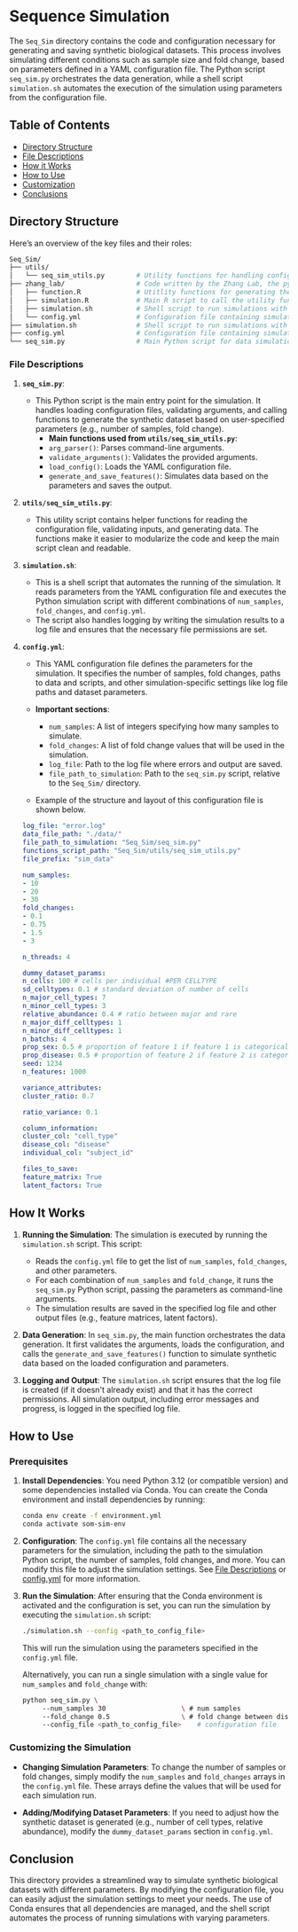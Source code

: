 # **Sequence Simulation**

The `Seq_Sim` directory contains the code and configuration necessary for generating and saving synthetic biological datasets. This process involves simulating different conditions such as sample size and fold change, based on parameters defined in a YAML configuration file. The Python script `seq_sim.py` orchestrates the data generation, while a shell script `simulation.sh` automates the execution of the simulation using parameters from the configuration file.

## **Table of Contents**
- [Directory Structure](#directory-structure)
- [File Descriptions](#file-descriptions)
- [How it Works](#how-it-works)
- [How to Use](#how-to-use)
- [Customization](#customizing-the-simulation)
- [Conclusions](#conclusion)


## Directory Structure

Here’s an overview of the key files and their roles:

``` bash
Seq_Sim/
├── utils/
│   └── seq_sim_utils.py        # Utility functions for handling configuration, validation, and feature generation
├── zhang_lab/                  # Code written by the Zhang Lab, the python files in this parent directory were modified from these scripts
│   ├── function.R              # Utitlity functions for generating the single cell sequencing
│   ├── simulation.R            # Main R script to call the utility function and create the sequencing datasets and figures
│   ├── simulation.sh           # Shell script to run simulations with various parameters
│   └── config.yml              # Configuration file containing simulation parameters
├── simulation.sh               # Shell script to run simulations with various parameters
├── config.yml                  # Configuration file containing simulation parameters
└── seq_sim.py                  # Main Python script for data simulation
```

### File Descriptions

1. **`seq_sim.py`**:
   - This Python script is the main entry point for the simulation. It handles loading configuration files, validating arguments, and calling functions to generate the synthetic dataset based on user-specified parameters (e.g., number of samples, fold change).
     - **Main functions used from `utils/seq_sim_utils.py`**:
     - `arg_parser()`: Parses command-line arguments.
     - `validate_arguments()`: Validates the provided arguments.
     - `load_config()`: Loads the YAML configuration file.
     - `generate_and_save_features()`: Simulates data based on the parameters and saves the output.

2. **`utils/seq_sim_utils.py`**:
   - This utility script contains helper functions for reading the configuration file, validating inputs, and generating data. The functions make it easier to modularize the code and keep the main script clean and readable.

3. **`simulation.sh`**:
   - This is a shell script that automates the running of the simulation. It reads parameters from the YAML configuration file and executes the Python simulation script with different combinations of `num_samples`, `fold_changes`, and `config.yml`.
   - The script also handles logging by writing the simulation results to a log file and ensures that the necessary file permissions are set.

4. **`config.yml`**:
   - This YAML configuration file defines the parameters for the simulation. It specifies the number of samples, fold changes, paths to data and scripts, and other simulation-specific settings like log file paths and dataset parameters.
   - **Important sections**:
     - `num_samples`: A list of integers specifying how many samples to simulate.
     - `fold_changes`: A list of fold change values that will be used in the simulation.
     - `log_file`: Path to the log file where errors and output are saved.
     - `file_path_to_simulation`: Path to the `seq_sim.py` script, relative to the `Seq_Sim/` directory.

   - Example of the structure and layout of this configuration file is shown below. 
   ``` yaml
   log_file: "error.log"
   data_file_path: "./data/"
   file_path_to_simulation: "Seq_Sim/seq_sim.py"
   functions_script_path: "Seq_Sim/utils/seq_sim_utils.py"
   file_prefix: "sim_data"

   num_samples:
   - 10
   - 20
   - 30
   fold_changes:
   - 0.1
   - 0.75
   - 1.5
   - 3

   n_threads: 4

   dummy_dataset_params:
   n_cells: 100 # cells per individual #PER CELLTYPE
   sd_celltypes: 0.1 # standard deviation of number of cells
   n_major_cell_types: 7
   n_minor_cell_types: 3
   relative_abundance: 0.4 # ratio between major and rare
   n_major_diff_celltypes: 1
   n_minor_diff_celltypes: 1
   n_batchs: 4
   prop_sex: 0.5 # proportion of feature 1 if feature 1 is categorical variable
   prop_disease: 0.5 # proportion of feature 2 if feature 2 is categorical variable
   seed: 1234
   n_features: 1000

   variance_attributes: 
   cluster_ratio: 0.7

   ratio_variance: 0.1

   column_information:
   cluster_col: "cell_type"
   disease_col: "disease"
   individual_col: "subject_id"

   files_to_save:
   feature_matrix: True
   latent_factors: True
   ```

## How It Works

1. **Running the Simulation**:
   The simulation is executed by running the `simulation.sh` script. This script:
   - Reads the `config.yml` file to get the list of `num_samples`, `fold_changes`, and other parameters.
   - For each combination of `num_samples` and `fold_change`, it runs the `seq_sim.py` Python script, passing the parameters as command-line arguments.
   - The simulation results are saved in the specified log file and other output files (e.g., feature matrices, latent factors).

2. **Data Generation**:
   In `seq_sim.py`, the main function orchestrates the data generation. It first validates the arguments, loads the configuration, and calls the `generate_and_save_features()` function to simulate synthetic data based on the loaded configuration and parameters.

3. **Logging and Output**:
   The `simulation.sh` script ensures that the log file is created (if it doesn't already exist) and that it has the correct permissions. All simulation output, including error messages and progress, is logged in the specified log file.

## How to Use

### Prerequisites

1. **Install Dependencies**:
   You need Python 3.12 (or compatible version) and some dependencies installed via Conda. You can create the Conda environment and install dependencies by running:

   ```bash
   conda env create -f environment.yml
   conda activate som-sim-env
   ```

2. **Configuration**:
   The `config.yml` file contains all the necessary parameters for the simulation, including the path to the simulation Python script, the number of samples, fold changes, and more. You can modify this file to adjust the simulation settings. See [File Descriptions](#file-descriptions) or [config.yml](config.yml) for more information. 

3. **Run the Simulation**:
   After ensuring that the Conda environment is activated and the configuration is set, you can run the simulation by executing the `simulation.sh` script:

   ```bash
   ./simulation.sh --config <path_to_config_file>
   ```

   This will run the simulation using the parameters specified in the `config.yml` file.

   Alternatively, you can run a single simulation with a single value for `num_samples` and `fold_change` with:
   ``` bash 
   python seq_sim.py \ 
        --num_samples 30                   \ # num samples 
        --fold_change 0.5                  \ # fold change between disease and healthy samples 
        --config_file <path_to_config_file>    # configuration file
    ```

### Customizing the Simulation

- **Changing Simulation Parameters**:
  To change the number of samples or fold changes, simply modify the `num_samples` and `fold_changes` arrays in the `config.yml` file. These arrays define the values that will be used for each simulation run.

- **Adding/Modifying Dataset Parameters**:
  If you need to adjust how the synthetic dataset is generated (e.g., number of cell types, relative abundance), modify the `dummy_dataset_params` section in `config.yml`.

## Conclusion

This directory provides a streamlined way to simulate synthetic biological datasets with different parameters. By modifying the configuration file, you can easily adjust the simulation settings to meet your needs. The use of Conda ensures that all dependencies are managed, and the shell script automates the process of running simulations with varying parameters.
